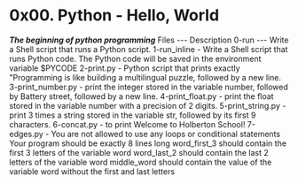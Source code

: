 # 0x00. Python - Hello, World
___The beginning of python programming___
Files --- Description
0-run --- Write a Shell script that runs a Python script.
1-run_inline - Write a Shell script that runs Python code.
The Python code will be saved in the environment variable $PYCODE
2-print.py - Python script that prints exactly "Programming is like building a multilingual puzzle, followed by a new line.
3-print_number.py - print the integer stored in the variable number, followed by Battery street, followed by a new line.
4-print_float.py - print the float stored in the variable number with a precision of 2 digits.
5-print_string.py - print 3 times a string stored in the variable str, followed by its first 9 characters.
6-concat.py - to print Welcome to Holberton School!
7-edges.py - You are not allowed to use any loops or conditional statements
Your program should be exactly 8 lines long
word_first_3 should contain the first 3 letters of the variable word
word_last_2 should contain the last 2 letters of the variable word
middle_word should contain the value of the variable word without the first and last letters

